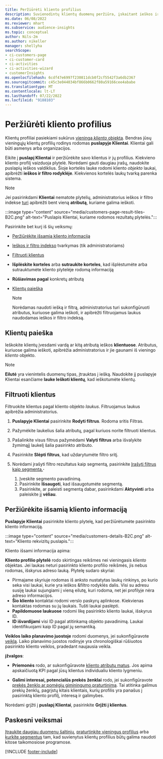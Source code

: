 ```yaml
---
title: Peržiūrėti kliento profilius
description: Suvienodintų klientų duomenų peržiūra, įskaitant ieškos ir filtro naudojimą
ms.date: 06/08/2022
ms.reviewer: mhart
ms.subservice: audience-insights
ms.topic: conceptual
author: Nils-2m
ms.author: nikeller
manager: shellyha
searchScope:
- ci-customers-page
- ci-customer-card
- ci-activities
- ci-activities-wizard
- customerInsights
ms.openlocfilehash: 6cdf47e6997f230811dcb0f2cf5542f3a6db2367
ms.sourcegitcommit: c45c3e044034bf866b0662f80a59166cee4ababe
ms.translationtype: MT
ms.contentlocale: lt-LT
ms.lasthandoff: 07/22/2022
ms.locfileid: "9188103"
---
```

# <a name="view-customer-profiles"></a>Peržiūrėti kliento profilius

Klientų profiliai pasiekiami sukūrus [vieningą *kliento* objektą](data-unification.md). Bendras jūsų vieningųjų klientų profilių rodinys rodomas **puslapyje Klientai**. Klientai gali būti asmenys arba organizacijos.

Eikite į **puslapį Klientai** ir peržiūrėkite savo klientus ir jų profilius. Kiekvieno kliento profilį vaizduoja plytelė. Norėdami gauti daugiau įrašų, naudokite puslapių ieškos valdiklius. Šioje kortelės lauke rodomi kliento *objekto* laukai, apibrėžti **ieškos ir filtro rodyklėje**. Kiekvienos kortelės laukų tvarką parenka sistema.

> [!NOTE]
> Jei pasirinkdami **Klientai** nematote plytelių, administratorius ieškos ir filtro indekse [turi](search-filter-index.md) apibrėžti bent vieną **atributą**, kuriame galima ieškoti.

:::image type="content" source="media/customers-page-result-tiles-B2C.png" alt-text="Puslapis Klientai, kuriame rodomos rezultatų plytelės.":::

Pasirinkite bet kurį iš šių veiksmų:
- [Peržiūrėkite išsamią kliento informaciją](#view-customer-details)
- [Ieškos ir filtro indekso](search-filter-index.md) tvarkymas (tik administratoriams)
- [Filtruoti klientus](#filter-customers)
- **Išplėskite korteles** arba **sutraukite korteles**, kad išplėstumėte arba sutrauktumėte kliento plytelėje rodomą informaciją
- **Rūšiavimas pagal** konkretų atributą
- [Klientų paieška](#search-for-customers)

  > [!NOTE]
  > Norėdamas naudoti iešką ir filtrą, administratorius turi sukonfigūruoti atributus, kuriuose galima ieškoti, ir apibrėžti filtruojamus laukus naudodamas ieškos ir filtro indeksą.

## <a name="search-for-customers"></a>Klientų paieška

Ieškokite klientų įvesdami vardą ar kitą atributą ieškos **klientuose**. Atributus, kuriuose galima ieškoti, apibrėžia administratorius ir jie gaunami iš vieningo *kliento* objekto.

> [!NOTE]
> **Eilutė** yra vienintelis duomenų tipas, įtrauktas į iešką. Naudokite jį puslapyje Klientai esančiame **lauke Ieškoti klientų**, kad ieškotumėte klientų.

## <a name="filter-customers"></a>Filtruoti klientus

Filtruokite klientus pagal kliento objekto *laukus*. Filtruojamus laukus apibrėžia administratorius.

1. **Puslapyje Klientai** pasirinkite **Rodyti filtrus**. Rodoma sritis Filtras.

1. Pažymėkite laukelius šalia atributų, pagal kuriuos norite filtruoti klientus.

1. Pašalinkite visus filtrus pažymėdami **Valyti filtrus** arba išvalykite žymimąjį laukelį šalia pasirinkto atributo.

1. Pasirinkite **Slėpti filtrus**, kad uždarytumėte filtro sritį.

1. Norėdami įrašyti filtro rezultatus kaip segmentą, pasirinkite [Įrašyti filtrus kaip segmentą.](segments.md)**·**
   1. Įveskite segmento pavadinimą.
   1. Pasirinkite **Išsaugoti**, kad išsaugotumėte segmentą.
   1. Pasirinkite, ar paleisti segmentą dabar, pasirinkdami **Aktyvinti** arba paleiskite jį **vėliau**.

## <a name="view-customer-details"></a>Peržiūrėkite išsamią kliento informaciją

**Puslapyje Klientai** pasirinkite kliento plytelę, kad peržiūrėtumėte pasirinkto kliento informaciją.

:::image type="content" source="media/customers-details-B2C.png" alt-text="Kliento rekvizitų puslapis.":::

Kliento išsami informacija apima:

**Kliento profilio plytelė** rodo skirtingas reikšmes nei vieningasis *kliento* objektas. Jei laukas neturi pasirinkto kliento profilio reikšmės, jis nebus rodomas, išskyrus adreso lauką. Plytelę sudaro skyriai:

- Pirmajame skyriuje rodomas iš anksto nustatytas laukų rinkinys, po kurio seka visi laukai, kurie yra ieškos &filtro rodyklės dalis. Visi su adresu susiję laukai sujungiami į vieną eilutę, kuri rodoma, net jei profilyje nėra adreso informacijos.
- **Šio kliento** kontaktai rodomi verslo paskyrų aplinkose. Kiekvienas kontaktas rodomas su jų laukais. Tušti laukai paslėpti.
- **Papildomuose laukuose** rodomi likę pasirinkto kliento laukai, išskyrus ID.
- **ID išvardijami** visi ID pagal atitinkamą objekto pavadinimą. Laukai identifikuojami kaip ID pagal jų semantiką.

**Veiklos laiko planavimo juostoje** rodomi duomenys, jei sukonfigūravote [veiklą](activities.md). Laiko planavimo juostos rodinyje yra chronologiškai rūšiuotos pasirinkto kliento veiklos, pradedant naujausia veikla.

**įžvalgos**:

- **Priemonės** rodo, ar sukonfigūravote [kliento atributų matus](measures.md). Jos apima apskaičiuotą KPI pagal jūsų klientus individualiu kliento lygmeniu.

- **Galimi interesai, potencialūs prekės ženklai** rodo, jei sukonfigūravote [prekės ženklo ar pomėgių giminingumo praturtinimą](enrichment-microsoft.md). Tai atitinka galimus prekių ženklų, pagrįstų kitais klientais, kurių profilis yra panašus į pasirinktą kliento profilį, interesą ir galimybes.

Norėdami grįžti į **puslapį Klientai**, pasirinkite **Grįžti į klientus**.

## <a name="next-steps"></a>Paskesni veiksmai

[Įtraukite daugiau duomenų šaltinių](data-sources.md), [praturtinkite vieningus profilius](enrichment-hub.md) arba [kurkite segmentus](segments.md) tam, kad suvienytus klientų profilius būtų galima naudoti kitose taikomosiose programose.

[!INCLUDE [footer-include](includes/footer-banner.md)]
